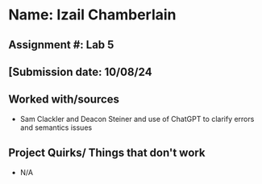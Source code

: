 # Name: Izail Chamberlain
## Assignment #: Lab 5
## [Submission date: 10/08/24
## Worked with/sources 
* Sam Clackler and Deacon Steiner and use of ChatGPT to clarify errors and semantics issues
## Project Quirks/ Things that don't work
* N/A
